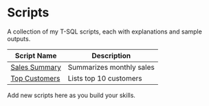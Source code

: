 # Scripts

A collection of my T-SQL scripts, each with explanations and sample outputs.

| Script Name                        | Description              |
| ---------------------------------- | ------------------------ |
| [Sales Summary](sales_summary.sql) | Summarizes monthly sales |
| [Top Customers](top_customers.sql) | Lists top 10 customers   |

Add new scripts here as you build your skills.
